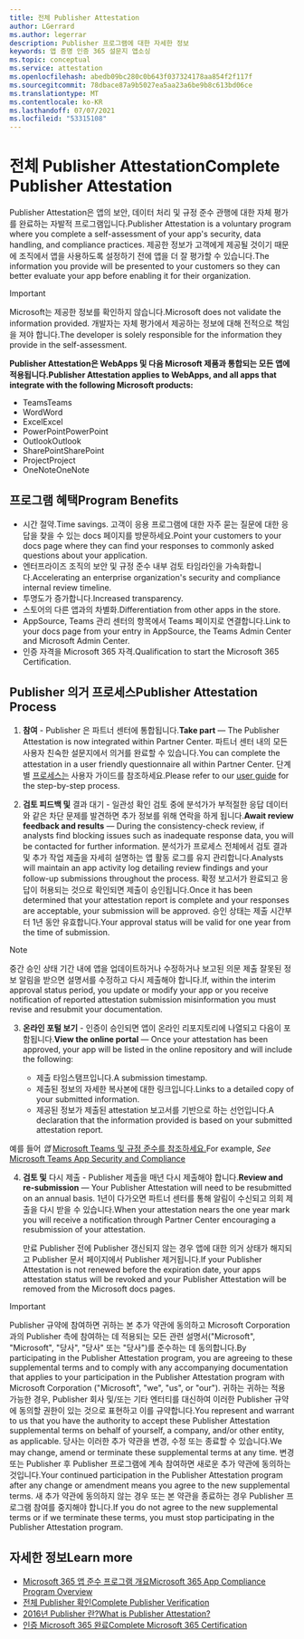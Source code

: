 ```yaml
---
title: 전체 Publisher Attestation
author: LGerrard
ms.author: legerrar
description: Publisher 프로그램에 대한 자세한 정보
keywords: 앱 증명 인증 365 설문지 앱소싱
ms.topic: conceptual
ms.service: attestation
ms.openlocfilehash: abedb09bc280c0b643f037324178aa854f2f117f
ms.sourcegitcommit: 78dbace87a9b5027ea5aa23a6be9b8c613bd06ce
ms.translationtype: MT
ms.contentlocale: ko-KR
ms.lasthandoff: 07/07/2021
ms.locfileid: "53315108"
---
```

# <a name="complete-publisher-attestation"></a><span data-ttu-id="1fc3f-104">전체 Publisher Attestation</span><span class="sxs-lookup"><span data-stu-id="1fc3f-104">Complete Publisher Attestation</span></span>

<span data-ttu-id="1fc3f-105">Publisher Attestation은 앱의 보안, 데이터 처리 및 규정 준수 관행에 대한 자체 평가를 완료하는 자발적 프로그램입니다.</span><span class="sxs-lookup"><span data-stu-id="1fc3f-105">Publisher Attestation is a voluntary program where you complete a self-assessment of your app's security, data handling, and compliance practices.</span></span> <span data-ttu-id="1fc3f-106">제공한 정보가 고객에게 제공될 것이기 때문에 조직에서 앱을 사용하도록 설정하기 전에 앱을 더 잘 평가할 수 있습니다.</span><span class="sxs-lookup"><span data-stu-id="1fc3f-106">The information you provide will be presented to your customers so they can better evaluate your app before enabling it for their organization.</span></span> 

> [!IMPORTANT]
> <span data-ttu-id="1fc3f-107">Microsoft는 제공한 정보를 확인하지 않습니다.</span><span class="sxs-lookup"><span data-stu-id="1fc3f-107">Microsoft does not validate the information provided.</span></span> <span data-ttu-id="1fc3f-108">개발자는 자체 평가에서 제공하는 정보에 대해 전적으로 책임을 져야 합니다.</span><span class="sxs-lookup"><span data-stu-id="1fc3f-108">The developer is solely responsible for the information they provide in the self-assessment.</span></span> 

<span data-ttu-id="1fc3f-109">**Publisher Attestation은 WebApps 및 다음 Microsoft 제품과 통합되는 모든 앱에 적용됩니다.**</span><span class="sxs-lookup"><span data-stu-id="1fc3f-109">**Publisher Attestation applies to WebApps, and all apps that integrate with the following Microsoft products:**</span></span>
- <span data-ttu-id="1fc3f-110">Teams</span><span class="sxs-lookup"><span data-stu-id="1fc3f-110">Teams</span></span>
- <span data-ttu-id="1fc3f-111">Word</span><span class="sxs-lookup"><span data-stu-id="1fc3f-111">Word</span></span>
- <span data-ttu-id="1fc3f-112">Excel</span><span class="sxs-lookup"><span data-stu-id="1fc3f-112">Excel</span></span>
- <span data-ttu-id="1fc3f-113">PowerPoint</span><span class="sxs-lookup"><span data-stu-id="1fc3f-113">PowerPoint</span></span> 
- <span data-ttu-id="1fc3f-114">Outlook</span><span class="sxs-lookup"><span data-stu-id="1fc3f-114">Outlook</span></span>
- <span data-ttu-id="1fc3f-115">SharePoint</span><span class="sxs-lookup"><span data-stu-id="1fc3f-115">SharePoint</span></span>
- <span data-ttu-id="1fc3f-116">Project</span><span class="sxs-lookup"><span data-stu-id="1fc3f-116">Project</span></span>
- <span data-ttu-id="1fc3f-117">OneNote</span><span class="sxs-lookup"><span data-stu-id="1fc3f-117">OneNote</span></span>


## <a name="program-benefits"></a><span data-ttu-id="1fc3f-118">프로그램 혜택</span><span class="sxs-lookup"><span data-stu-id="1fc3f-118">Program Benefits</span></span>
- <span data-ttu-id="1fc3f-119">시간 절약.</span><span class="sxs-lookup"><span data-stu-id="1fc3f-119">Time savings.</span></span> <span data-ttu-id="1fc3f-120">고객이 응용 프로그램에 대한 자주 묻는 질문에 대한 응답을 찾을 수 있는 docs 페이지를 방문하세요.</span><span class="sxs-lookup"><span data-stu-id="1fc3f-120">Point your customers to your docs page where they can find your responses to commonly asked questions about your application.</span></span> 
- <span data-ttu-id="1fc3f-121">엔터프라이즈 조직의 보안 및 규정 준수 내부 검토 타임라인을 가속화합니다.</span><span class="sxs-lookup"><span data-stu-id="1fc3f-121">Accelerating an enterprise organization's security and compliance internal review timeline.</span></span>
- <span data-ttu-id="1fc3f-122">투명도가 증가합니다.</span><span class="sxs-lookup"><span data-stu-id="1fc3f-122">Increased transparency.</span></span>
- <span data-ttu-id="1fc3f-123">스토어의 다른 앱과의 차별화.</span><span class="sxs-lookup"><span data-stu-id="1fc3f-123">Differentiation from other apps in the store.</span></span> 
- <span data-ttu-id="1fc3f-124">AppSource, Teams 관리 센터의 항목에서 Teams 페이지로 연결합니다.</span><span class="sxs-lookup"><span data-stu-id="1fc3f-124">Link to your docs page from your entry in AppSource, the Teams Admin Center and Microsoft Admin Center.</span></span> 
- <span data-ttu-id="1fc3f-125">인증 자격을 Microsoft 365 자격.</span><span class="sxs-lookup"><span data-stu-id="1fc3f-125">Qualification to start the Microsoft 365 Certification.</span></span>
 

## <a name="publisher-attestation-process"></a><span data-ttu-id="1fc3f-126">Publisher 의거 프로세스</span><span class="sxs-lookup"><span data-stu-id="1fc3f-126">Publisher Attestation Process</span></span>

1. <span data-ttu-id="1fc3f-127">**참여** - Publisher 은 파트너 센터에 통합됩니다.</span><span class="sxs-lookup"><span data-stu-id="1fc3f-127">**Take part** — The Publisher Attestation is now integrated within Partner Center.</span></span> <span data-ttu-id="1fc3f-128">파트너 센터 내의 모든 사용자 친숙한 설문지에서 의거를 완료할 수 있습니다.</span><span class="sxs-lookup"><span data-stu-id="1fc3f-128">You can complete the attestation in a user friendly questionnaire all within Partner Center.</span></span> <span data-ttu-id="1fc3f-129">단계별 [프로세스는](https://docs.microsoft.com/microsoft-365-app-certification/docs/userguide) 사용자 가이드를 참조하세요.</span><span class="sxs-lookup"><span data-stu-id="1fc3f-129">Please refer to our [user guide](https://docs.microsoft.com/microsoft-365-app-certification/docs/userguide) for the step-by-step process.</span></span>

2. <span data-ttu-id="1fc3f-130">**검토 피드백 및** 결과 대기 - 일관성 확인 검토 중에 분석가가 부적절한 응답 데이터와 같은 차단 문제를 발견하면 추가 정보를 위해 연락을 하게 됩니다.</span><span class="sxs-lookup"><span data-stu-id="1fc3f-130">**Await review feedback and results** — During the consistency-check review, if analysts find blocking issues such as inadequate response data, you will be contacted for further information.</span></span> <span data-ttu-id="1fc3f-131">분석가가 프로세스 전체에서 검토 결과 및 추가 작업 제출을 자세히 설명하는 앱 활동 로그를 유지 관리합니다.</span><span class="sxs-lookup"><span data-stu-id="1fc3f-131">Analysts will maintain an app activity log detailing review findings and your follow-up submissions throughout the process.</span></span> <span data-ttu-id="1fc3f-132">확정 보고서가 완료되고 응답이 허용되는 것으로 확인되면 제출이 승인됩니다.</span><span class="sxs-lookup"><span data-stu-id="1fc3f-132">Once it has been determined that your attestation report is complete and your responses are acceptable, your submission will be approved.</span></span> <span data-ttu-id="1fc3f-133">승인 상태는 제출 시간부터 1년 동안 유효합니다.</span><span class="sxs-lookup"><span data-stu-id="1fc3f-133">Your approval status will be valid for one year from the time of submission.</span></span>

> [!NOTE]
> <span data-ttu-id="1fc3f-134">중간 승인 상태 기간 내에 앱을 업데이트하거나 수정하거나 보고된 의문 제출 잘못된 정보 알림을 받으면 설명서를 수정하고 다시 제출해야 합니다.</span><span class="sxs-lookup"><span data-stu-id="1fc3f-134">If, within the interim approval status period, you update or modify your app or you receive notification of reported attestation submission misinformation you must revise and resubmit your documentation.</span></span>

3. <span data-ttu-id="1fc3f-135">**온라인 포털 보기** - 인증이 승인되면 앱이 온라인 리포지토리에 나열되고 다음이 포함됩니다.</span><span class="sxs-lookup"><span data-stu-id="1fc3f-135">**View the online portal** — Once your attestation has been approved, your app will be listed in the online repository and will include the following:</span></span>

   - <span data-ttu-id="1fc3f-136">제출 타임스탬프입니다.</span><span class="sxs-lookup"><span data-stu-id="1fc3f-136">A submission timestamp.</span></span>
   - <span data-ttu-id="1fc3f-137">제출된 정보의 자세한 복사본에 대한 링크입니다.</span><span class="sxs-lookup"><span data-stu-id="1fc3f-137">Links to a detailed copy of your submitted information.</span></span>
   - <span data-ttu-id="1fc3f-138">제공된 정보가 제출된 attestation 보고서를 기반으로 하는 선언입니다.</span><span class="sxs-lookup"><span data-stu-id="1fc3f-138">A declaration that the information provided is based on your submitted attestation report.</span></span>

<span data-ttu-id="1fc3f-139">예를 들어 *앱* [Microsoft Teams 및 규정 준수를 참조하세요.](../teams/teams-apps.md)</span><span class="sxs-lookup"><span data-stu-id="1fc3f-139">For example, *See* [Microsoft Teams App Security and Compliance](../teams/teams-apps.md)</span></span>

4. <span data-ttu-id="1fc3f-140">**검토 및** 다시 제출 - Publisher 제출을 매년 다시 제출해야 합니다.</span><span class="sxs-lookup"><span data-stu-id="1fc3f-140">**Review and re-submission** — Your Publisher Attestation will need to be resubmitted on an annual basis.</span></span> <span data-ttu-id="1fc3f-141">1년이 다가오면 파트너 센터를 통해 알림이 수신되고 의회 제출을 다시 받을 수 있습니다.</span><span class="sxs-lookup"><span data-stu-id="1fc3f-141">When your attestation nears the one year mark you will receive a notification through Partner Center encouraging a resubmission of your attestation.</span></span> 

   <span data-ttu-id="1fc3f-142">만료 Publisher 전에 Publisher 갱신되지 않는 경우 앱에 대한 의거 상태가 해지되고 Publisher 문서 페이지에서 Publisher 제거됩니다.</span><span class="sxs-lookup"><span data-stu-id="1fc3f-142">If your Publisher Attestation is not renewed before the expiration date, your apps attestation status will be revoked and your Publisher Attestation will be removed from the Microsoft docs pages.</span></span> 

>[!IMPORTANT]
><span data-ttu-id="1fc3f-143">Publisher 규약에 참여하면 귀하는 본 추가 약관에 동의하고 Microsoft Corporation과의 Publisher 측에 참여하는 데 적용되는 모든 관련 설명서("Microsoft", "Microsoft", "당사", "당사" 또는 "당사")를 준수하는 데 동의합니다.</span><span class="sxs-lookup"><span data-stu-id="1fc3f-143">By participating in the Publisher Attestation program, you are agreeing to these supplemental terms and to comply with any accompanying documentation that applies to your participation in the Publisher Attestation program with Microsoft Corporation ("Microsoft", "we", "us", or "our").</span></span> <span data-ttu-id="1fc3f-144">귀하는 귀하는 적용 가능한 경우, Publisher 회사 및/또는 기타 엔터티를 대신하여 이러한 Publisher 규약에 동의할 권한이 있는 것으로 표현하고 이를 규약합니다.</span><span class="sxs-lookup"><span data-stu-id="1fc3f-144">You represent and warrant to us that you have the authority to accept these Publisher Attestation supplemental terms on behalf of yourself, a company, and/or other entity, as applicable.</span></span> <span data-ttu-id="1fc3f-145">당사는 이러한 추가 약관을 변경, 수정 또는 종료할 수 있습니다.</span><span class="sxs-lookup"><span data-stu-id="1fc3f-145">We may change, amend or terminate these supplemental terms at any time.</span></span> <span data-ttu-id="1fc3f-146">변경 또는 Publisher 후 Publisher 프로그램에 계속 참여하면 새로운 추가 약관에 동의하는 것입니다.</span><span class="sxs-lookup"><span data-stu-id="1fc3f-146">Your continued participation in the Publisher Attestation program after any change or amendment means you agree to the new supplemental terms.</span></span> <span data-ttu-id="1fc3f-147">새 추가 약관에 동의하지 않는 경우 또는 본 약관을 종료하는 경우 Publisher 프로그램 참여를 중지해야 합니다.</span><span class="sxs-lookup"><span data-stu-id="1fc3f-147">If you do not agree to the new supplemental terms or if we terminate these terms, you must stop participating in the Publisher Attestation program.</span></span>

## <a name="learn-more"></a><span data-ttu-id="1fc3f-148">자세한 정보</span><span class="sxs-lookup"><span data-stu-id="1fc3f-148">Learn more</span></span>

* [<span data-ttu-id="1fc3f-149">Microsoft 365 앱 준수 프로그램 개요</span><span class="sxs-lookup"><span data-stu-id="1fc3f-149">Microsoft 365 App Compliance Program Overview</span></span>](~/overview.md)  
* [<span data-ttu-id="1fc3f-150">전체 Publisher 확인</span><span class="sxs-lookup"><span data-stu-id="1fc3f-150">Complete Publisher Verification</span></span>](https://docs.microsoft.com/azure/active-directory/develop/mark-app-as-publisher-verified)  
* [<span data-ttu-id="1fc3f-151">2016년 Publisher 란?</span><span class="sxs-lookup"><span data-stu-id="1fc3f-151">What is Publisher Attestation?</span></span>](~/docs/enterprise-app-attestation-guide.md)  
* [<span data-ttu-id="1fc3f-152">인증 Microsoft 365 완료</span><span class="sxs-lookup"><span data-stu-id="1fc3f-152">Complete Microsoft 365 Certification</span></span>](~/docs/certification.md)
